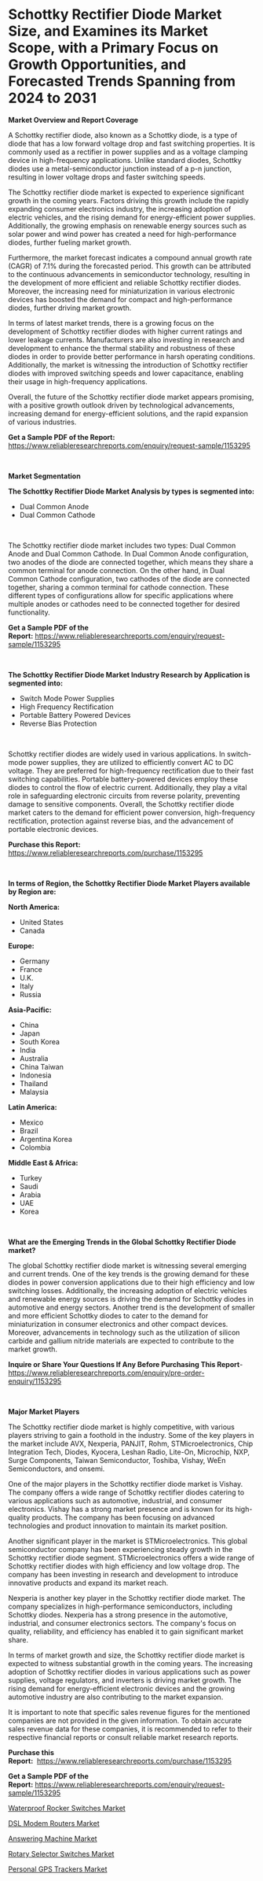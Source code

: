 <p><h1>Schottky Rectifier Diode Market Size, and Examines its Market Scope, with a Primary Focus on Growth Opportunities, and Forecasted Trends Spanning from 2024 to 2031</h1></p><p><strong>Market Overview and Report Coverage</strong></p>
<p><p>A Schottky rectifier diode, also known as a Schottky diode, is a type of diode that has a low forward voltage drop and fast switching properties. It is commonly used as a rectifier in power supplies and as a voltage clamping device in high-frequency applications. Unlike standard diodes, Schottky diodes use a metal-semiconductor junction instead of a p-n junction, resulting in lower voltage drops and faster switching speeds.</p><p>The Schottky rectifier diode market is expected to experience significant growth in the coming years. Factors driving this growth include the rapidly expanding consumer electronics industry, the increasing adoption of electric vehicles, and the rising demand for energy-efficient power supplies. Additionally, the growing emphasis on renewable energy sources such as solar power and wind power has created a need for high-performance diodes, further fueling market growth.</p><p>Furthermore, the market forecast indicates a compound annual growth rate (CAGR) of 7.1% during the forecasted period. This growth can be attributed to the continuous advancements in semiconductor technology, resulting in the development of more efficient and reliable Schottky rectifier diodes. Moreover, the increasing need for miniaturization in various electronic devices has boosted the demand for compact and high-performance diodes, further driving market growth.</p><p>In terms of latest market trends, there is a growing focus on the development of Schottky rectifier diodes with higher current ratings and lower leakage currents. Manufacturers are also investing in research and development to enhance the thermal stability and robustness of these diodes in order to provide better performance in harsh operating conditions. Additionally, the market is witnessing the introduction of Schottky rectifier diodes with improved switching speeds and lower capacitance, enabling their usage in high-frequency applications.</p><p>Overall, the future of the Schottky rectifier diode market appears promising, with a positive growth outlook driven by technological advancements, increasing demand for energy-efficient solutions, and the rapid expansion of various industries.</p></p>
<p><strong>Get a Sample PDF of the Report:</strong> <a href="https://www.reliableresearchreports.com/enquiry/request-sample/1153295">https://www.reliableresearchreports.com/enquiry/request-sample/1153295</a></p>
<p>&nbsp;</p>
<p><strong>Market Segmentation</strong></p>
<p><strong>The Schottky Rectifier Diode Market Analysis by types is segmented into:</strong></p>
<p><ul><li>Dual Common Anode</li><li>Dual Common Cathode</li></ul></p>
<p>&nbsp;</p>
<p><p>The Schottky rectifier diode market includes two types: Dual Common Anode and Dual Common Cathode. In Dual Common Anode configuration, two anodes of the diode are connected together, which means they share a common terminal for anode connection. On the other hand, in Dual Common Cathode configuration, two cathodes of the diode are connected together, sharing a common terminal for cathode connection. These different types of configurations allow for specific applications where multiple anodes or cathodes need to be connected together for desired functionality.</p></p>
<p><strong>Get a Sample PDF of the Report:</strong>&nbsp;<a href="https://www.reliableresearchreports.com/enquiry/request-sample/1153295">https://www.reliableresearchreports.com/enquiry/request-sample/1153295</a></p>
<p>&nbsp;</p>
<p><strong>The Schottky Rectifier Diode Market Industry Research by Application is segmented into:</strong></p>
<p><ul><li>Switch Mode Power Supplies</li><li>High Frequency Rectification</li><li>Portable Battery Powered Devices</li><li>Reverse Bias Protection</li></ul></p>
<p>&nbsp;</p>
<p><p>Schottky rectifier diodes are widely used in various applications. In switch-mode power supplies, they are utilized to efficiently convert AC to DC voltage. They are preferred for high-frequency rectification due to their fast switching capabilities. Portable battery-powered devices employ these diodes to control the flow of electric current. Additionally, they play a vital role in safeguarding electronic circuits from reverse polarity, preventing damage to sensitive components. Overall, the Schottky rectifier diode market caters to the demand for efficient power conversion, high-frequency rectification, protection against reverse bias, and the advancement of portable electronic devices.</p></p>
<p><strong>Purchase this Report:</strong>&nbsp; <a href="https://www.reliableresearchreports.com/purchase/1153295">https://www.reliableresearchreports.com/purchase/1153295</a></p>
<p>&nbsp;</p>
<p><strong>In terms of Region, the Schottky Rectifier Diode Market Players available by Region are:</strong></p>
<p>
    <p> <strong> North America: </strong>
        <ul>
            <li>United States</li>
            <li>Canada</li>
        </ul>
        </p> 
    <p> <strong> Europe: </strong>
        <ul>
            <li>Germany</li>
            <li>France</li>
            <li>U.K.</li>
            <li>Italy</li>
            <li>Russia</li>
        </ul>
        </p> 
    <p> <strong> Asia-Pacific: </strong>
        <ul>
            <li>China</li>
            <li>Japan</li>
            <li>South Korea</li>
            <li>India</li>
            <li>Australia</li>
            <li>China Taiwan</li>
            <li>Indonesia</li>
            <li>Thailand</li>
            <li>Malaysia</li>
        </ul>
        </p> 
    <p> <strong> Latin America: </strong>
        <ul>
            <li>Mexico</li>
            <li>Brazil</li>
            <li>Argentina Korea</li>
            <li>Colombia</li>
        </ul>
        </p> 
    <p> <strong> Middle East & Africa: </strong>
        <ul>
            <li>Turkey</li>
            <li>Saudi</li>
            <li>Arabia</li>
            <li>UAE</li>
            <li>Korea</li>
        </ul>
    </p>
    </p>
<p>&nbsp;</p>
<p><strong>What are the Emerging Trends in the Global Schottky Rectifier Diode market?</strong></p>
<p><p>The global Schottky rectifier diode market is witnessing several emerging and current trends. One of the key trends is the growing demand for these diodes in power conversion applications due to their high efficiency and low switching losses. Additionally, the increasing adoption of electric vehicles and renewable energy sources is driving the demand for Schottky diodes in automotive and energy sectors. Another trend is the development of smaller and more efficient Schottky diodes to cater to the demand for miniaturization in consumer electronics and other compact devices. Moreover, advancements in technology such as the utilization of silicon carbide and gallium nitride materials are expected to contribute to the market growth.</p></p>
<p><strong>Inquire or Share Your Questions If Any Before Purchasing This Report</strong>- <a href="https://www.reliableresearchreports.com/enquiry/pre-order-enquiry/1153295">https://www.reliableresearchreports.com/enquiry/pre-order-enquiry/1153295</a></p>
<p>&nbsp;</p>
<p><strong>Major Market Players</strong></p>
<p><p>The Schottky rectifier diode market is highly competitive, with various players striving to gain a foothold in the industry. Some of the key players in the market include AVX, Nexperia, PANJIT, Rohm, STMicroelectronics, Chip Integration Tech, Diodes, Kyocera, Leshan Radio, Lite-On, Microchip, NXP, Surge Components, Taiwan Semiconductor, Toshiba, Vishay, WeEn Semiconductors, and onsemi.</p><p>One of the major players in the Schottky rectifier diode market is Vishay. The company offers a wide range of Schottky rectifier diodes catering to various applications such as automotive, industrial, and consumer electronics. Vishay has a strong market presence and is known for its high-quality products. The company has been focusing on advanced technologies and product innovation to maintain its market position.</p><p>Another significant player in the market is STMicroelectronics. This global semiconductor company has been experiencing steady growth in the Schottky rectifier diode segment. STMicroelectronics offers a wide range of Schottky rectifier diodes with high efficiency and low voltage drop. The company has been investing in research and development to introduce innovative products and expand its market reach.</p><p>Nexperia is another key player in the Schottky rectifier diode market. The company specializes in high-performance semiconductors, including Schottky diodes. Nexperia has a strong presence in the automotive, industrial, and consumer electronics sectors. The company's focus on quality, reliability, and efficiency has enabled it to gain significant market share.</p><p>In terms of market growth and size, the Schottky rectifier diode market is expected to witness substantial growth in the coming years. The increasing adoption of Schottky rectifier diodes in various applications such as power supplies, voltage regulators, and inverters is driving market growth. The rising demand for energy-efficient electronic devices and the growing automotive industry are also contributing to the market expansion.</p><p>It is important to note that specific sales revenue figures for the mentioned companies are not provided in the given information. To obtain accurate sales revenue data for these companies, it is recommended to refer to their respective financial reports or consult reliable market research reports.</p></p>
<p><strong>Purchase this Report:</strong>&nbsp;&nbsp;<a href="https://www.reliableresearchreports.com/purchase/1153295">https://www.reliableresearchreports.com/purchase/1153295</a></p>
<p></p>
<p><strong>Get a Sample PDF of the Report:</strong>&nbsp;<a href="https://www.reliableresearchreports.com/enquiry/request-sample/1153295">https://www.reliableresearchreports.com/enquiry/request-sample/1153295</a></p>
<p><p><a href="https://github.com/AKSHATREPORTPRIME/Market-Research-Report-List-2/blob/main/waterproof-rocker-switches-market.md">Waterproof Rocker Switches Market</a></p><p><a href="https://github.com/Chiragrp26/Market-Research-Report-List-2/blob/main/dsl-modem-routers-market.md">DSL Modem Routers Market</a></p><p><a href="https://github.com/Chiragrp25/Market-Research-Report-List-2/blob/main/answering-machine-market.md">Answering Machine Market</a></p><p><a href="https://github.com/lilstefpacute/Market-Research-Report-List-2/blob/main/rotary-selector-switches-market.md">Rotary Selector Switches Market</a></p><p><a href="https://github.com/santosh758595/Market-Research-Report-List-2/blob/main/personal-gps-trackers-market.md">Personal GPS Trackers Market</a></p></p>